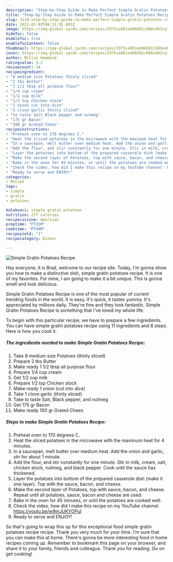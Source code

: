 ```yaml
---
description: "Step-by-Step Guide to Make Perfect Simple Gratin Potatoes Recipe"
title: "Step-by-Step Guide to Make Perfect Simple Gratin Potatoes Recipe"
slug: 3110-step-by-step-guide-to-make-perfect-simple-gratin-potatoes-recipe
date: 2022-01-03T06:31:55.801Z
image: https://img-global.cpcdn.com/recipes/2975ce861ed06992/680x482cq70/simple-gratin-potatoes-recipe-recipe-main-photo.jpg
hideToc: false
enableToc: true
enableTocContent: false
thumbnail: https://img-global.cpcdn.com/recipes/2975ce861ed06992/680x482cq70/simple-gratin-potatoes-recipe-recipe-main-photo.jpg
cover: https://img-global.cpcdn.com/recipes/2975ce861ed06992/680x482cq70/simple-gratin-potatoes-recipe-recipe-main-photo.jpg
author: Millie Hammond
ratingvalue: 3.2
reviewcount: 14
recipeingredient:
- "8 medium size Potatoes thinly sliced"
- "2 tbs Butter"
- "1 1/2 tbsp all purpose flour"
- "1/4 cup cream"
- "1/2 cup milk"
- "1/2 tsp Chicken stock"
- "1 onion cut into dice"
- "1 clove garlic thinly sliced"
- "to taste Salt Black pepper and nutmeg"
- "175 gr Bacon"
- "100 gr Grated Chees"
recipeinstructions:
- "Preheat oven to 170 degrees C."
- "Heat the sliced potatoes in the microwave with the maximum heat for 4 minutes."
- "In a saucepan, melt butter over medium heat. Add the onion and garlic, stir for about 1 minute."
- "Add the flour, and stir constantly for one minute. Stir in milk, cream, salt, chicken stock, nutmeg, and black pepper. Cook until the sauce has thickened."
- "Layer the potatoes into bottom of the prepared casserole dish (make it one layer). Top with the sauce, bacon, and cheese."
- "Make the second layer of Potatoes, top with sauce, bacon, and cheese. Repeat until all potatoes, sauce, bacon and cheese are used."
- "Bake in the oven for 45 minutes, or until the potatoes are cooked well."
- "Check the video, how did I make this recipe on my YouTube channel: https://youtu.be/w9mJUKYOPuI"
- "Ready to serve and ENJOY!"
categories:
- Recipe
tags:
- simple
- gratin
- potatoes

katakunci: simple gratin potatoes 
nutrition: 277 calories
recipecuisine: American
preptime: "PT15M"
cooktime: "PT40M"
recipeyield: "1"
recipecategory: Dinner

---
```



![Simple Gratin Potatoes Recipe](https://img-global.cpcdn.com/recipes/2975ce861ed06992/680x482cq70/simple-gratin-potatoes-recipe-recipe-main-photo.jpg)

Hey everyone, it is Brad, welcome to our recipe site. Today, I'm gonna show you how to make a distinctive dish, simple gratin potatoes recipe. It is one of my favorites. For mine, I am going to make it a bit unique. This is gonna smell and look delicious.



Simple Gratin Potatoes Recipe is one of the most popular of current trending foods in the world. It is easy, it's quick, it tastes yummy. It's appreciated by millions daily. They're fine and they look fantastic. Simple Gratin Potatoes Recipe is something that I've loved my whole life.


To begin with this particular recipe, we have to prepare a few ingredients. You can have simple gratin potatoes recipe using 11 ingredients and 8 steps. Here is how you cook it.

<!--inarticleads1-->

##### The ingredients needed to make Simple Gratin Potatoes Recipe:

1. Take 8 medium size Potatoes (thinly sliced)
1. Prepare 2 tbs Butter
1. Make ready 1 1/2 tbsp all purpose flour
1. Prepare 1/4 cup cream
1. Get 1/2 cup milk
1. Prepare 1/2 tsp Chicken stock
1. Make ready 1 onion (cut into dice)
1. Take 1 clove garlic (thinly sliced)
1. Take to taste Salt, Black pepper, and nutmeg
1. Get 175 gr Bacon
1. Make ready 100 gr Grated Chees




<!--inarticleads2-->

##### Steps to make Simple Gratin Potatoes Recipe:

1. Preheat oven to 170 degrees C.
1. Heat the sliced potatoes in the microwave with the maximum heat for 4 minutes.
1. In a saucepan, melt butter over medium heat. Add the onion and garlic, stir for about 1 minute.
1. Add the flour, and stir constantly for one minute. Stir in milk, cream, salt, chicken stock, nutmeg, and black pepper. Cook until the sauce has thickened.
1. Layer the potatoes into bottom of the prepared casserole dish (make it one layer). Top with the sauce, bacon, and cheese.
1. Make the second layer of Potatoes, top with sauce, bacon, and cheese. Repeat until all potatoes, sauce, bacon and cheese are used.
1. Bake in the oven for 45 minutes, or until the potatoes are cooked well.
1. Check the video, how did I make this recipe on my YouTube channel: https://youtu.be/w9mJUKYOPuI
1. Ready to serve and ENJOY!



So that's going to wrap this up for this exceptional food simple gratin potatoes recipe recipe. Thank you very much for your time. I'm sure that you can make this at home. There's gonna be more interesting food in home recipes coming up. Remember to bookmark this page on your browser, and share it to your family, friends and colleague. Thank you for reading. Go on get cooking!
